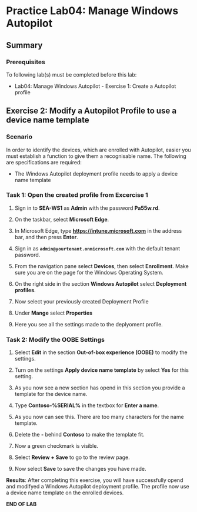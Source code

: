 # Practice Lab04: Manage Windows Autopilot

## Summary

### Prerequisites

To following lab(s) must be completed before this lab:

- Lab04: Manage Windows Autopilot - Exercise 1: Create a Autopilot profile

## Exercise 2: Modify a Autopilot Profile to use a device name template

### Scenario

In order to identify the devices, which are enrolled with Autopilot, easier you must establish a function to give them a recognisable name. 
The following are specifications are required:

- The Windows Autopilot deployment profile needs to apply a device name template

### Task 1: Open the created profile from Excercise 1

1. Sign in to **SEA-WS1** as **Admin** with the password **Pa55w.rd**.

2. On the taskbar, select **Microsoft Edge**.

3. In Microsoft Edge, type **https://intune.microsoft.com** in the  address bar, and then press **Enter**. 

4. Sign in as **`admin@yourtenant.onmicrosoft.com`** with the default tenant password.

5. From the navigation pane select **Devices**, then select **Enrollment**. Make sure you are on the page for the Windows Operating System.

6. On the right side in the section **Windows Autopilot** select **Deployment profiles**.

7. Now select your previously created Deployment Profile

8. Under **Mange** select **Properties** 

9. Here you see all the settings made to the deplyoment profile.

### Task 2: Modify the OOBE Settings

1. Select **Edit** in the section **Out-of-box experience (OOBE)** to modify the settings.

2. Turn on the settings **Apply device name template** by select **Yes** for this setting.

3. As you now see a new section has opend in this section you provide a template for the device name.

4. Type **Contoso-%SERIAL%** in the textbox for **Enter a name**.

5. As you now can see this. There are too many characters for the name template.

6. Delete the **-** behind **Contoso** to make the template fit.

7. Now a green checkmark is visible.

8. Select **Review + Save** to go to the review page.

9. Now select **Save** to save the changes you have made.

**Results**: After completing this exercise, you will have successfully opend and modifyed a Windows Autopilot deployment profile. The profile now use a device name template on the enrolled devices.

**END OF LAB**